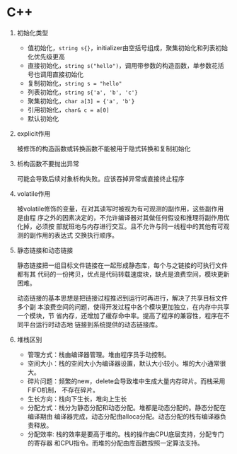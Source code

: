 # C++

1. 初始化类型

    - 值初始化，`string s{}`，initializer由空括号组成，聚集初始化和列表初始化优先级更高
    - 直接初始化，`string s("hello")`，调用带参数的构造函数，单参数花括号也调用直接初始化
    - 复制初始化，`string s = "hello"`
    - 列表初始化，`string s{'a', 'b', 'c'}`
    - 聚集初始化，`char a[3] = {'a', 'b'}`
    - 引用初始化，`char& c = a[0]`
    - 默认初始化

1. explicit作用

    被修饰的构造函数或转换函数不能被用于隐式转换和复制初始化

1. 析构函数不要抛出异常

    可能会导致后续对象析构失败。应该吞掉异常或直接终止程序

1. volatile作用

    被volatile修饰的变量，在对其读写时被视为有可观测的副作用，这些副作用是由程
    序之外的因素决定的，不允许编译器对其做任何假设和推理将副作用优化掉，必须按
    部就班地与内存进行交互。且不允许与同一线程中的其他有可观测的副作用的表达式
    交换执行顺序。

1. 静态链接和动态链接

    静态链接把一组目标文件链接在一起形成静态库，每个与之链接的可执行文件都有其
    代码的一份拷贝，优点是代码转载速度块，缺点是浪费空间，模块更新困难。

    动态链接的基本思想是把链接过程推迟到运行时再进行，解决了共享目标文件多个副
    本浪费空间的问题，使得开发过程中各个模块更加独立，在内存中共享一个模块，节
    省内存，还增加了缓存命中率。提高了程序的兼容性，程序在不同平台运行时动态地
    链接到系统提供的动态链接库。

1. 堆栈区别

    - 管理方式：栈由编译器管理。堆由程序员手动控制。
    - 空间大小：栈的空间大小为编译器设置，默认大小较小。堆的大小通常很大。
    - 碎片问题：频繁的new，delete会导致堆中生成大量内存碎片。而栈采用FIFO机制，
      不存在碎片。
    - 生长方向：栈向下生长，堆向上生长
    - 分配方式：栈分为静态分配和动态分配。堆都是动态分配的。静态分配在编译期由
      编译器完成，动态分配由alloca分配。动态分配的栈有编译器负责释放。
    - 分配效率: 栈的效率是要高于堆的。栈的操作由CPU底层支持，分配专门的寄存器
      和CPU指令。而堆的分配由库函数按照一定算法支持。
